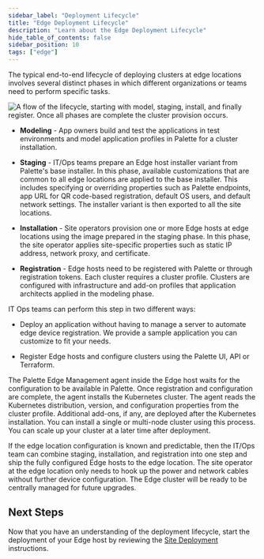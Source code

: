 ```yaml
---
sidebar_label: "Deployment Lifecycle"
title: "Edge Deployment Lifecycle"
description: "Learn about the Edge Deployment Lifecycle"
hide_table_of_contents: false
sidebar_position: 10
tags: ["edge"]
---
```


The typical end-to-end lifecycle of deploying clusters at edge locations involves several distinct phases in which
different organizations or teams need to perform specific tasks.

![A flow of the lifecycle, starting with model, staging, install, and finally register. Once all phases are complete the cluster provision occurs.](/native-edge-deployment-lifecycle.webp)

- **Modeling** - App owners build and test the applications in test environments and model application profiles in
  Palette for a cluster installation.

- **Staging** - IT/Ops teams prepare an Edge host installer variant from Palette's base installer. In this phase,
  available customizations that are common to all edge locations are applied to the base installer. This includes
  specifying or overriding properties such as Palette endpoints, app URL for QR code-based registration, default OS
  users, and default network settings. The installer variant is then exported to all the site locations.

- **Installation** - Site operators provision one or more Edge hosts at edge locations using the image prepared in the
  staging phase. In this phase, the site operator applies site-specific properties such as static IP address, network
  proxy, and certificate.

- **Registration** - Edge hosts need to be registered with Palette or through registration tokens. Each cluster requires
  a cluster profile. Clusters are configured with infrastructure and add-on profiles that application architects applied
  in the modeling phase.

IT Ops teams can perform this step in two different ways:

- Deploy an application without having to manage a server to automate edge device registration. We provide a sample
  application you can customize to fit your needs.

- Register Edge hosts and configure clusters using the Palette UI, API or Terraform.

The Palette Edge Management agent inside the Edge host waits for the configuration to be available in Palette. Once
registration and configuration are complete, the agent installs the Kubernetes cluster. The agent reads the Kubernetes
distribution, version, and configuration properties from the cluster profile. Additional add-ons, if any, are deployed
after the Kubernetes installation. You can install a single or multi-node cluster using this process. You can scale up
your cluster at a later time after deployment.

If the edge location configuration is known and predictable, then the IT/Ops team can combine staging, installation, and
registration into one step and ship the fully configured Edge hosts to the edge location. The site operator at the edge
location only needs to hook up the power and network cables without further device configuration. The Edge cluster will
be ready to be centrally managed for future upgrades.

## Next Steps

Now that you have an understanding of the deployment lifecycle, start the deployment of your Edge host by reviewing the
[Site Deployment](site-deployment/site-deployment.md) instructions.
